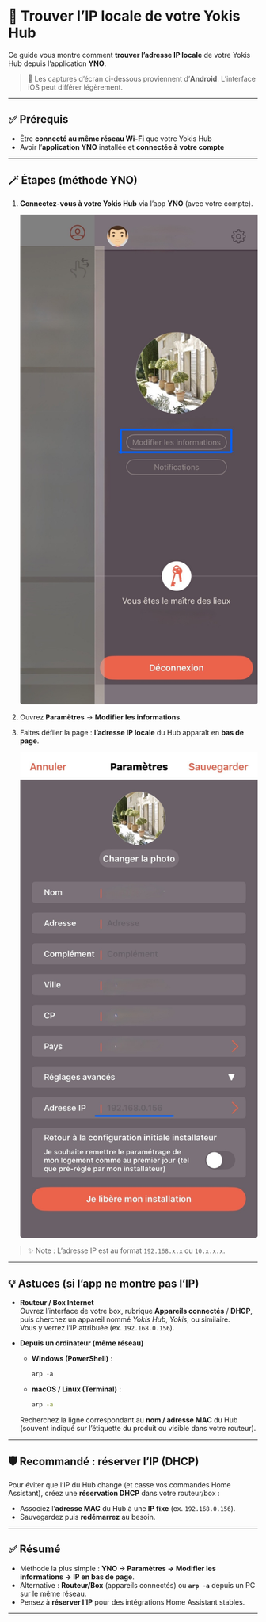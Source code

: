# 🔎 Trouver l’IP locale de votre Yokis Hub

Ce guide vous montre comment **trouver l’adresse IP locale** de votre Yokis Hub depuis l’application **YNO**.

> 📸 Les captures d’écran ci-dessous proviennent d’**Android**. L’interface iOS peut différer légèrement.

---

## ✅ Prérequis
- Être **connecté au même réseau Wi-Fi** que votre Yokis Hub
- Avoir l’**application YNO** installée et **connectée à votre compte**

---

## 🪄 Étapes (méthode YNO)

1) **Connectez-vous à votre Yokis Hub** via l’app **YNO** (avec votre compte).
   
   ![Connexion au Hub depuis YNO](./howto/findip/img1.jpeg)

2) Ouvrez **Paramètres** → **Modifier les informations**.
3) Faites défiler la page : **l’adresse IP locale** du Hub apparaît en **bas de page**.

   ![IP visible en bas de la page d’informations](./howto/findip/img2.jpeg)

> ✨ Note : L’adresse IP est au format `192.168.x.x` ou `10.x.x.x`.

---

## 💡 Astuces (si l’app ne montre pas l’IP)

- **Routeur / Box Internet**  
  Ouvrez l’interface de votre box, rubrique **Appareils connectés** / **DHCP**, puis cherchez un appareil nommé *Yokis Hub*, *Yokis*, ou similaire.  
  Vous y verrez l’IP attribuée (ex. `192.168.0.156`).

- **Depuis un ordinateur (même réseau)**  
  - **Windows (PowerShell)** :
    ```powershell
    arp -a
    ```
  - **macOS / Linux (Terminal)** :
    ```bash
    arp -a
    ```
  Recherchez la ligne correspondant au **nom / adresse MAC** du Hub (souvent indiqué sur l’étiquette du produit ou visible dans votre routeur).

---

## 🛡️ Recommandé : réserver l’IP (DHCP)

Pour éviter que l’IP du Hub change (et casse vos commandes Home Assistant), créez une **réservation DHCP** dans votre routeur/box :
- Associez l’**adresse MAC** du Hub à une **IP fixe** (ex. `192.168.0.156`).
- Sauvegardez puis **redémarrez** au besoin.

---

## ✅ Résumé
- Méthode la plus simple : **YNO → Paramètres → Modifier les informations → IP en bas de page**.  
- Alternative : **Routeur/Box** (appareils connectés) ou **`arp -a`** depuis un PC sur le même réseau.  
- Pensez à **réserver l’IP** pour des intégrations Home Assistant stables.

---

